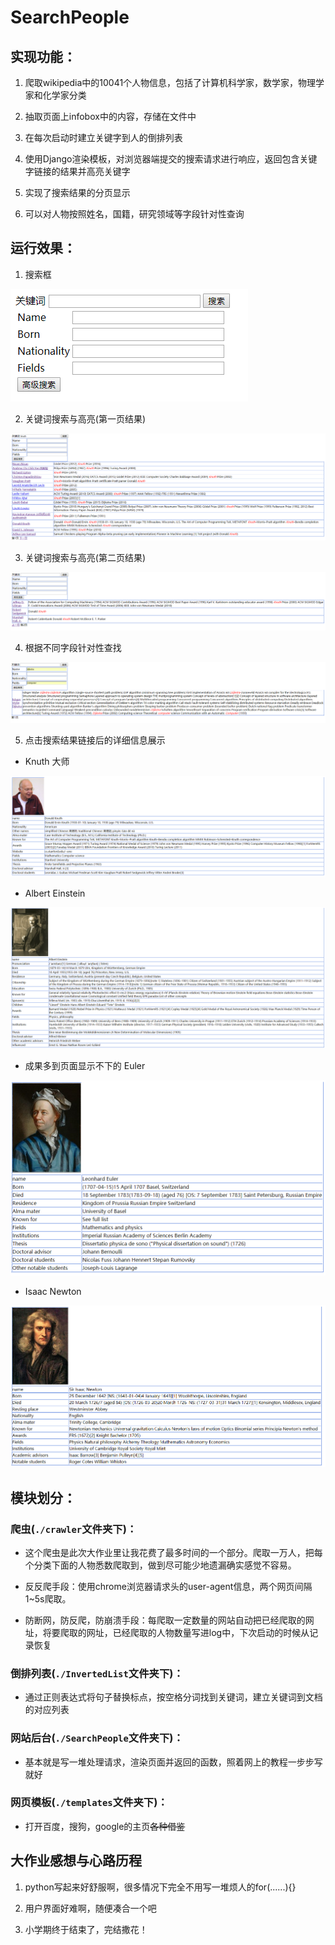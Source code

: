 # SearchPeople

## 实现功能：

1. 爬取wikipedia中的10041个人物信息，包括了计算机科学家，数学家，物理学家和化学家分类

2. 抽取页面上infobox中的内容，存储在文件中

3. 在每次启动时建立关键字到人的倒排列表

4. 使用Django渲染模板，对浏览器端提交的搜索请求进行响应，返回包含关键字链接的结果并高亮关键字

5. 实现了搜索结果的分页显示

6. 可以对人物按照姓名，国籍，研究领域等字段针对性查询

## 运行效果：

1. 搜索框

![](https://github.com/nzpznk/SearchPeople/blob/master/screenshot/p1.png)
<!-- ![](./screenshot/p1.png) -->

2. 关键词搜索与高亮(第一页结果)

![](https://github.com/nzpznk/SearchPeople/blob/master/screenshot/p2.png)
<!-- ![](./screenshot/p2.png) -->

3. 关键词搜索与高亮(第二页结果)

![](https://github.com/nzpznk/SearchPeople/blob/master/screenshot/p3.png)
<!-- ![](./screenshot/p3.png) -->

4. 根据不同字段针对性查找

![](https://github.com/nzpznk/SearchPeople/blob/master/screenshot/p4.png)
<!-- ![](./screenshot/p4.png) -->

5. 点击搜索结果链接后的详细信息展示

 - Knuth 大师

 ![](https://github.com/nzpznk/SearchPeople/blob/master/screenshot/p5.png)

 <!-- ![](./screenshot/p5.png) -->

 - Albert Einstein

 ![](https://github.com/nzpznk/SearchPeople/blob/master/screenshot/p6.png)

 <!-- ![](./screenshot/p6.png) -->

 - 成果多到页面显示不下的 Euler

 ![](https://github.com/nzpznk/SearchPeople/blob/master/screenshot/p7.png)

 <!-- ![](./screenshot/p7.png) -->

 - Isaac Newton

 ![](https://github.com/nzpznk/SearchPeople/blob/master/screenshot/p8.png)

 <!-- ![](./screenshot/p8.png) -->

## 模块划分：

### 爬虫(`./crawler`文件夹下)：

- 这个爬虫是此次大作业里让我花费了最多时间的一个部分。爬取一万人，把每个分类下面的人物悉数爬取到，做到尽可能少地遗漏确实感觉不容易。

- 反反爬手段：使用chrome浏览器请求头的user-agent信息，两个网页间隔1~5s爬取。

- 防断网，防反爬，防崩溃手段：每爬取一定数量的网站自动把已经爬取的网址，将要爬取的网址，已经爬取的人物数量写进log中，下次启动的时候从记录恢复

### 倒排列表(`./InvertedList`文件夹下)：

- 通过正则表达式将句子替换标点，按空格分词找到关键词，建立关键词到文档的对应列表

### 网站后台(`./SearchPeople`文件夹下)：

- 基本就是写一堆处理请求，渲染页面并返回的函数，照着网上的教程一步步写就好

### 网页模板(`./templates`文件夹下)：

- 打开百度，搜狗，google的主页<del>各种借鉴</del>

## 大作业感想与心路历程

1. python写起来好舒服啊，很多情况下完全不用写一堆烦人的for(......){}

2. 用户界面好难啊，随便凑合一个吧

3. 小学期终于结束了，完结撒花！

